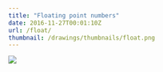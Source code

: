 ```yaml
---
title: "Floating point numbers"
date: 2016-11-27T00:01:10Z
url: /float/
thumbnail: /drawings/thumbnails/float.png
---
```

<a href='/drawings/float.svg'><img src='/drawings/float.png'></a>
